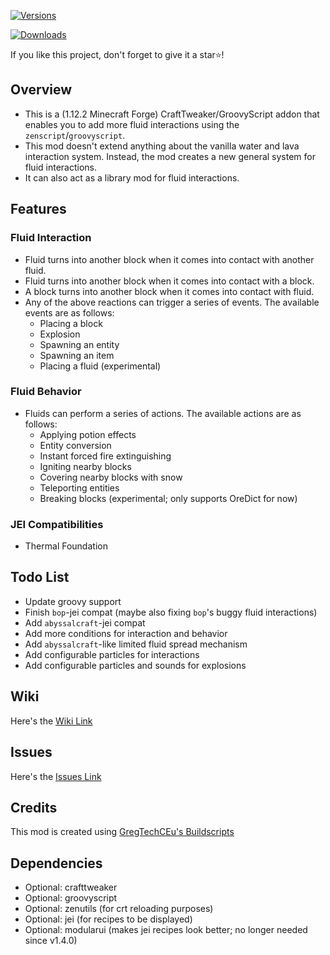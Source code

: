 [![Versions](https://img.shields.io/curseforge/game-versions/1094214?logo=curseforge&label=Game%20Version)](https://www.curseforge.com/minecraft/mc-mods/fluid-interaction-tweaker)

[![Downloads](https://img.shields.io/curseforge/dt/1094214?logo=curseforge&label=Downloads)](https://www.curseforge.com/minecraft/mc-mods/fluid-interaction-tweaker)

If you like this project, don't forget to give it a star⭐!

## Overview
- This is a (1.12.2 Minecraft Forge) CraftTweaker/GroovyScript addon that enables you to add more fluid interactions using the `zenscript`/`groovyscript`.
- This mod doesn't extend anything about the vanilla water and lava interaction system. Instead, the mod creates a new general system for fluid interactions.
- It can also act as a library mod for fluid interactions.

## Features
### Fluid Interaction
- Fluid turns into another block when it comes into contact with another fluid.
- Fluid turns into another block when it comes into contact with a block.
- A block turns into another block when it comes into contact with fluid. 
- Any of the above reactions can trigger a series of events. The available events are as follows:
  - Placing a block
  - Explosion
  - Spawning an entity
  - Spawning an item
  - Placing a fluid (experimental)
### Fluid Behavior
- Fluids can perform a series of actions. The available actions are as follows:
  - Applying potion effects
  - Entity conversion
  - Instant forced fire extinguishing
  - Igniting nearby blocks
  - Covering nearby blocks with snow
  - Teleporting entities
  - Breaking blocks (experimental; only supports OreDict for now)
### JEI Compatibilities
- Thermal Foundation

## Todo List
- Update groovy support
- Finish `bop`-jei compat (maybe also fixing `bop`'s buggy fluid interactions)
- Add `abyssalcraft`-jei compat
- Add more conditions for interaction and behavior
- Add `abyssalcraft`-like limited fluid spread mechanism
- Add configurable particles for interactions
- Add configurable particles and sounds for explosions

## Wiki
Here's the [Wiki Link](https://github.com/tttsaurus/Fluid-Interaction-Tweaker/wiki)

## Issues
Here's the [Issues Link](https://github.com/tttsaurus/Fluid-Interaction-Tweaker/issues)

## Credits
This mod is created using [GregTechCEu's Buildscripts](https://github.com/GregTechCEu/Buildscripts)

## Dependencies
- Optional: crafttweaker
- Optional: groovyscript
- Optional: zenutils (for crt reloading purposes)
- Optional: jei (for recipes to be displayed)
- Optional: modularui (makes jei recipes look better; no longer needed since v1.4.0)
